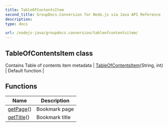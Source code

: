 ```yaml
---
title: TableOfContentsItem
second_title: GroupDocs.Conversion for Node.js via Java API Reference
description: 
type: docs

url: /nodejs-java/groupdocs.conversion/tableofcontentsitem/
---
```


## TableOfContentsItem class
Contains Table of contents item metadata
| [TableOfContentsItem](tableofcontentsitem)(String, int) | Default function |

## Functions

| Name | Description |
| --- | --- |
| [getPage](getpage)() | Bookmark page |
| [getTitle](gettitle)() | Bookmark title |
